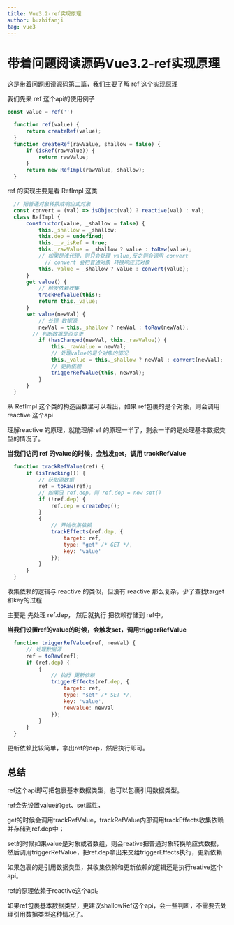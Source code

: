 ```yaml
---
title: Vue3.2-ref实现原理
author: buzhifanji
tag: vue3
---
```


# 带着问题阅读源码Vue3.2-ref实现原理

这是带着问题阅读源码第二篇，我们主要了解 ref 这个实现原理

我们先来 ref 这个api的使用例子

```js
const value = ref('')
```

```js
  function ref(value) {
      return createRef(value);
  }
  function createRef(rawValue, shallow = false) {
      if (isRef(rawValue)) {
          return rawValue;
      }
      return new RefImpl(rawValue, shallow);
  }
```

ref 的实现主要是看 RefImpl 这类

```js
  // 把普通对象转换成响应式对象
  const convert = (val) => isObject(val) ? reactive(val) : val;
  class RefImpl {
      constructor(value, _shallow = false) {
          this._shallow = _shallow;
          this.dep = undefined;
          this.__v_isRef = true;
          this._rawValue = _shallow ? value : toRaw(value);
          // 如果是浅代理，则只会处理 value,反之则会调用 convert
            // convert 会把普通对象 转换响应式对象
          this._value = _shallow ? value : convert(value);
      }
      get value() {
          // 触发依赖收集
          trackRefValue(this);
          return this._value;
      }
      set value(newVal) {
          // 处理 数据源
          newVal = this._shallow ? newVal : toRaw(newVal);
        // 判断数据是否变更
          if (hasChanged(newVal, this._rawValue)) {
              this._rawValue = newVal;
              // 处理value的是个对象的情况
              this._value = this._shallow ? newVal : convert(newVal);
              // 更新依赖
              triggerRefValue(this, newVal);
          }
      }
  }

```

从 RefImpl 这个类的构造函数里可以看出，如果 ref包裹的是个对象，则会调用 reactive 这个api

理解reactive 的原理，就能理解ref 的原理一半了，剩余一半的是处理基本数据类型的情况了。

**当我们访问 ref 的value的时候，会触发get，调用 trackRefValue**

```js
  function trackRefValue(ref) {
      if (isTracking()) {
          // 获取源数据
          ref = toRaw(ref);
          // 如果没 ref.dep，则 ref.dep = new set()
          if (!ref.dep) {
              ref.dep = createDep();
          }
          {
              // 开始收集依赖
              trackEffects(ref.dep, {
                  target: ref,
                  type: "get" /* GET */,
                  key: 'value'
              });
          }
      }
  }
```

收集依赖的逻辑与 reactive 的类似，但没有 reactive 那么复杂，少了查找target和key的过程

主要是 先处理 ref.dep， 然后就执行 把依赖存储到 ref中。

**当我们设置ref的value的时候，会触发set，调用triggerRefValue**

```js
  function triggerRefValue(ref, newVal) {
      // 处理数据源
      ref = toRaw(ref);
      if (ref.dep) {
          {
              // 执行 更新依赖
              triggerEffects(ref.dep, {
                  target: ref,
                  type: "set" /* SET */,
                  key: 'value',
                  newValue: newVal
              });
          }
      }
  }
```
更新依赖比较简单，拿出ref的dep，然后执行即可。

## 总结

ref这个api即可把包裹基本数据类型，也可以包裹引用数据类型。

ref会先设置value的get、set属性，

get的时候会调用trackRefValue，trackRefValue内部调用trackEffects收集依赖并存储到ref.dep中；

set的时候如果value是对象或者数组，则会reative把普通对象转换响应式数据，然后调用triggerRefValue，把ref.dep拿出来交给triggerEffects执行，更新依赖


如果包裹的是引用数据类型，其收集依赖和更新依赖的逻辑还是执行reative这个api。

ref的原理依赖于reactive这个api。

如果ref包裹基本数据类型，更建议shallowRef这个api，会一些判断，不需要去处理引用数据类型这种情况了。